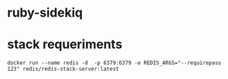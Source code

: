 # ruby-sidekiq

# stack requeriments

```
docker run --name redis -d  -p 6379:6379 -e REDIS_ARGS="--requirepass 123" redis/redis-stack-server:latest
```
